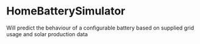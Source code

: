 # HomeBatterySimulator
Will predict the behaviour of a configurable battery based on supplied grid usage and solar production data
